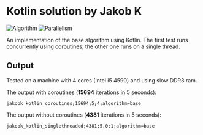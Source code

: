 # Kotlin solution by Jakob K

![Algorithm](https://img.shields.io/badge/Algorithm-base-green)
![Parallelism](https://img.shields.io/badge/Parallel-yes-green)

An implementation of the base algorithm using Kotlin. The first test runs concurrently using coroutines, the other one
runs on a single thread.

## Output

Tested on a machine with 4 cores (Intel i5 4590) and using slow DDR3 ram.

The output with coroutines (**15694** iterations in 5 seconds):
```
jakobk_kotlin_coroutines;15694;5;4;algorithm=base
```

The output without coroutines (**4381** iterations in 5 seconds):
```
jakobk_kotlin_singlethreaded;4381;5.0;1;algorithm=base
```
